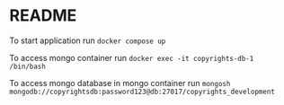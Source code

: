 # README

To start application run `docker compose up`

To access mongo container run `docker exec -it copyrights-db-1 /bin/bash`

To access mongo database in mongo container run `mongosh mongodb://copyrightsdb:password123@db:27017/copyrights_development`
